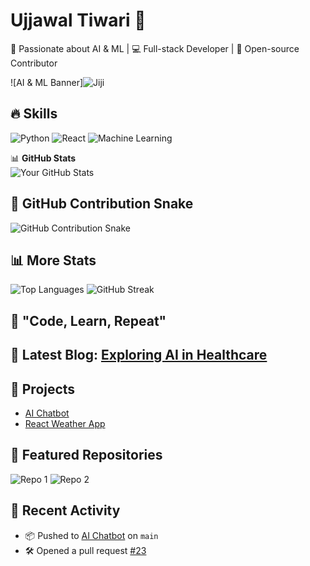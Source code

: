 # Ujjawal Tiwari 👋

🚀 Passionate about AI & ML | 💻 Full-stack Developer | 🎨 Open-source Contributor

![AI & ML Banner]![Jiji](https://64.media.tumblr.com/db6428bb3fbd388029bf04de96f07c06/tumblr_inline_pjzy8pLMK21qlo3lt_400.gifv)

## 🔥 Skills
![Python](https://img.shields.io/badge/-Python-blue?style=flat&logo=python) ![React](https://img.shields.io/badge/-React-blue?style=flat&logo=react) ![Machine Learning](https://img.shields.io/badge/-Machine%20Learning-yellow?style=flat)

📊 **GitHub Stats**  
![Your GitHub Stats](https://github-readme-stats.vercel.app/api?username=Ujjawal-tiwari&show_icons=true&theme=radical)

## 🐍 GitHub Contribution Snake
![GitHub Contribution Snake](https://github.com/Ujjawal-tiwari/Ujjawal-tiwari/blob/output/github-contribution-grid-snake.svg)

## 📊 More Stats
![Top Languages](https://github-readme-stats.vercel.app/api/top-langs/?username=Ujjawal-tiwari&layout=compact)
![GitHub Streak](https://github-readme-streak-stats.herokuapp.com/?user=Ujjawal-tiwari&theme=dark)

## 🎯 "Code, Learn, Repeat"

## 📝 Latest Blog: [Exploring AI in Healthcare](https://medium.com/@ujjawaltiwari/exploring-ai-in-healthcare-123456789)

## 📂 Projects
- [AI Chatbot](https://github.com/Ujjawal-tiwari/AI-Chatbot)
- [React Weather App](https://github.com/Ujjawal-tiwari/React-Weather-App)

## 🌟 Featured Repositories
![Repo 1](https://img.shields.io/badge/AI_Chatbot-blue?style=flat&logo=github) ![Repo 2](https://img.shields.io/badge/React_Weather_App-blue?style=flat&logo=github)

## 🔄 Recent Activity
- 📦 Pushed to [AI Chatbot](https://github.com/Ujjawal-tiwari/AI-Chatbot) on `main`
- 🛠️ Opened a pull request [#23](https://github.com/Ujjawal-tiwari/React-Weather-App/pull/23)
